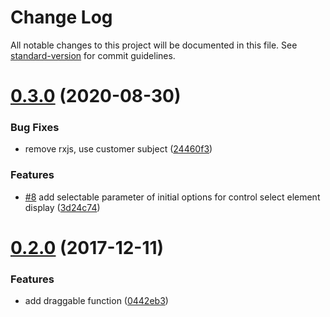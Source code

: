 # Change Log

All notable changes to this project will be documented in this file. See [standard-version](https://github.com/conventional-changelog/standard-version) for commit guidelines.

<a name="0.3.0"></a>
# [0.3.0](https://github.com/wfsovereign/jsmind/compare/v0.2.1...v0.3.0) (2020-08-30)


### Bug Fixes

* remove rxjs, use customer subject ([24460f3](https://github.com/wfsovereign/jsmind/commit/24460f3))


### Features

* [#8](https://github.com/wfsovereign/jsmind/issues/8) add selectable parameter of initial options for control select element display ([3d24c74](https://github.com/wfsovereign/jsmind/commit/3d24c74))



<a name="0.2.0"></a>
# [0.2.0](https://github.com/wfsovereign/jsmind/compare/0.1.5...0.2.0) (2017-12-11)


### Features

* add draggable function ([0442eb3](https://github.com/wfsovereign/jsmind/commit/0442eb3))
